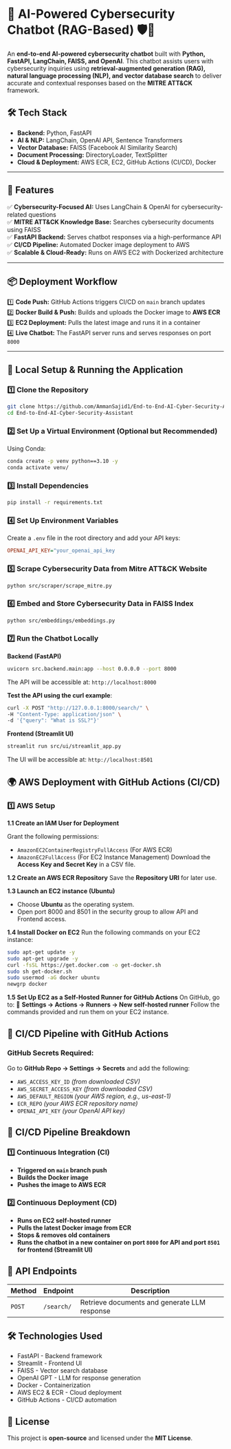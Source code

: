 # 🔐 AI-Powered Cybersecurity Chatbot (RAG-Based) 🛡️💬  

An **end-to-end AI-powered cybersecurity chatbot** built with **Python, FastAPI, LangChain, FAISS, and OpenAI**. This chatbot assists users with cybersecurity inquiries using **retrieval-augmented generation (RAG), natural language processing (NLP), and vector database search** to deliver accurate and contextual responses based on the **MITRE ATT&CK** framework.  

## 🛠 Tech Stack  
- **Backend:** Python, FastAPI  
- **AI & NLP:** LangChain, OpenAI API, Sentence Transformers  
- **Vector Database:** FAISS (Facebook AI Similarity Search)  
- **Document Processing:** DirectoryLoader, TextSplitter  
- **Cloud & Deployment:** AWS ECR, EC2, GitHub Actions (CI/CD), Docker  

---

## 🚀 Features  
✅ **Cybersecurity-Focused AI:** Uses LangChain & OpenAI for cybersecurity-related questions  
✅ **MITRE ATT&CK Knowledge Base:** Searches cybersecurity documents using FAISS  
✅ **FastAPI Backend:** Serves chatbot responses via a high-performance API  
✅ **CI/CD Pipeline:** Automated Docker image deployment to AWS  
✅ **Scalable & Cloud-Ready:** Runs on AWS EC2 with Dockerized architecture  

---

## 📦 Deployment Workflow  
1️⃣ **Code Push:** GitHub Actions triggers CI/CD on `main` branch updates  
2️⃣ **Docker Build & Push:** Builds and uploads the Docker image to **AWS ECR**  
3️⃣ **EC2 Deployment:** Pulls the latest image and runs it in a container  
4️⃣ **Live Chatbot:** The FastAPI server runs and serves responses on port `8000`  

---

## 🚀 Local Setup & Running the Application  

### 1️⃣ Clone the Repository  
```bash
git clone https://github.com/AmmanSajid1/End-to-End-AI-Cyber-Security-Assistant.git
cd End-to-End-AI-Cyber-Security-Assistant
```

### 2️⃣ Set Up a Virtual Environment (Optional but Recommended)
Using Conda:
```bash
conda create -p venv python==3.10 -y
conda activate venv/
```

### 3️⃣ Install Dependencies 
```bash
pip install -r requirements.txt
```

### 4️⃣ Set Up Environment Variables
Create a ```.env``` file in the root directory and add your API keys:
```ini
OPENAI_API_KEY="your_openai_api_key
```

### 5️⃣ Scrape Cybersecurity Data from Mitre ATT&CK Website
```bash
python src/scraper/scrape_mitre.py
```

### 6️⃣ Embed and Store Cybersecurity Data in FAISS Index
```bash
python src/embeddings/embeddings.py
```

### 7️⃣ Run the Chatbot Locally

**Backend (FastAPI)**
```bash
uvicorn src.backend.main:app --host 0.0.0.0 --port 8000
```
The API will be accessible at: ```http://localhost:8000```

**Test the API using the curl example**:
```bash
curl -X POST "http://127.0.0.1:8000/search/" \
-H "Content-Type: application/json" \
-d '{"query": "What is SSL?"}'
```

**Frontend (Streamlit UI)**
```bash
streamlit run src/ui/streamlit_app.py
```
The UI will be accessible at: ```http://localhost:8501```


## 🌍 AWS Deployment with GitHub Actions (CI/CD)

### 1️⃣ AWS Setup

**1.1 Create an IAM User for Deployment**

Grant the following permissions:

 - ```AmazonEC2ContainerRegistryFullAccess``` (For AWS ECR)
 - ```AmazonEC2FullAccess``` (For EC2 Instance Management)
    Download the **Access Key and Secret Key** in a CSV file.

**1.2 Create an AWS ECR Repository**
Save the **Repository URI** for later use.

**1.3 Launch an EC2 instance (Ubuntu)**
 - Choose **Ubuntu** as the operating system.
 - Open port 8000 and 8501 in the security group to allow API and Frontend access.

**1.4 Install Docker on EC2**
Run the following commands on your EC2 instance:
```bash
sudo apt-get update -y
sudo apt-get upgrade -y
curl -fsSL https://get.docker.com -o get-docker.sh
sudo sh get-docker.sh
sudo usermod -aG docker ubuntu
newgrp docker
```
**1.5 Set Up EC2 as a Self-Hosted Runner for GitHub Actions**
On GitHub, go to:
🔗 **Settings → Actions → Runners → New self-hosted runner**
Follow the commands provided and run them on your EC2 instance.

## 🔄 CI/CD Pipeline with GitHub Actions

### **GitHub Secrets Required:**
Go to **GitHub Repo → Settings → Secrets** and add the following:

 - ```AWS_ACCESS_KEY_ID``` *(from downloaded CSV)*
 - ```AWS_SECRET_ACCESS_KEY``` *(from downloaded CSV)*
 - ```AWS_DEFAULT_REGION``` *(your AWS region, e.g., us-east-1)*
 - ```ECR_REPO``` *(your AWS ECR repository name)*
 - ```OPENAI_API_KEY``` *(your OpenAI API key)*

## 📌 CI/CD Pipeline Breakdown

### 1️⃣ Continuous Integration (CI)

 - **Triggered on ```main``` branch push**
 - **Builds the Docker image**
 - **Pushes the image to AWS ECR**

### 2️⃣ Continuous Deployment (CD)

 - **Runs on EC2 self-hosted runner**
 - **Pulls the latest Docker image from ECR**
 - **Stops & removes old containers**
 - **Runs the chatbot in a new container on port ```8000``` for API and port ```8501``` for frontend (Streamlit UI)**

## 📡 API Endpoints

| **Method** | **Endpoint**   | **Description**                              |
|------------|----------------|----------------------------------------------|
| ```POST``` | ```/search/``` | Retrieve documents and generate LLM response |

## 🛠️ Technologies Used

 - FastAPI - Backend framework
 - Streamlit - Frontend UI
 - FAISS - Vector search database
 - OpenAI GPT - LLM for response generation
 - Docker - Containerization
 - AWS EC2 & ECR - Cloud deployment
 - GitHub Actions - CI/CD automation

## 📜 License
This project is **open-source** and licensed under the **MIT License**.




